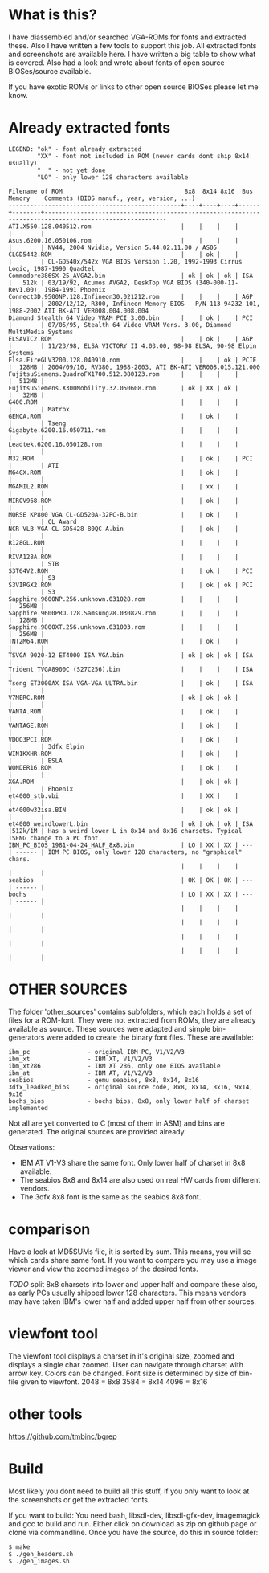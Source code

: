 # What is this?
 
I have diassembled and/or searched VGA-ROMs for fonts and extracted these. 
Also I have written a few tools to support this job. 
All extracted fonts and screenshots are available here. I have written a big
table to show what is covered. Also had a look and wrote about fonts of open
source BIOSes/source available.

If you have exotic ROMs or links to other open source BIOSes please let me know.
 
 
# Already extracted fonts
```
LEGEND: "ok" - font already extracted
        "XX" - font not included in ROM (newer cards dont ship 8x14 usually)
        "  " - not yet done
        "LO" - only lower 128 characters available

Filename of ROM                                  8x8  8x14 8x16  Bus    Memory    Comments (BIOS manuf., year, version, ...)
------------------------------------------------+----+----+----+------+--------+--------------------------------------------------------------------------------------------------------
ATI.X550.128.040512.rom                         |    |    |    |      |        |
Asus.6200.16.050106.rom                         |    |    |    |      |        | NV44, 2004 Nvidia, Version 5.44.02.11.00 / AS05
CLGD5442.ROM                                    |    | ok |    |      |        | CL-GD540x/542x VGA BIOS Version 1.20, 1992-1993 Cirrus Logic, 1987-1990 Quadtel
Commodore386SX-25_AVGA2.bin                     | ok | ok | ok | ISA  |   512k | 03/19/92, Acumos AVGA2, DeskTop VGA BIOS (340-000-11-Rev1.00), 1984-1991 Phoenix
Connect3D.9500NP.128.Infineon30.021212.rom      |    |    |    | AGP  |        | 2002/12/12, R300, Infineon Memory BIOS - P/N 113-94232-101, 1988-2002 ATI BK-ATI VER008.004.008.004
Diamond Stealth 64 Video VRAM PCI 3.00.bin      |    | ok |    | PCI  |        | 07/05/95, Stealth 64 Video VRAM Vers. 3.00, Diamond MultiMedia Systems
ELSAVIC2.ROM                                    |    | ok |    | AGP  |        | 11/23/98, ELSA VICTORY II 4.03.00, 98-98 ELSA, 90-98 Elpin Systems
Elsa.FireGLV3200.128.040910.rom                 |    |    | ok | PCIE |  128MB | 2004/09/10, RV380, 1988-2003, ATI BK-ATI VER008.015.121.000
FujitsuSiemens.QuadroFX1700.512.080123.rom      |    |    |    |      |  512MB | 
FujitsuSiemens.X300Mobility.32.050608.rom       | ok | XX | ok |      |   32MB |
G400.ROM                                        |    |    |    |      |        | Matrox
GENOA.ROM                                       |    | ok |    |      |        | Tseng
Gigabyte.6200.16.050711.rom                     |    |    |    |      |        | 
Leadtek.6200.16.050128.rom                      |    |    |    |      |        |
M32.ROM                                         |    | ok |    | PCI  |        | ATI
M64GX.ROM                                       |    | ok |    |      |        |
MGAMIL2.ROM                                     |    | xx |    |      |        |
MIROV968.ROM                                    |    | ok |    |      |        |
MORSE KP800 VGA CL-GD520A-32PC-B.bin            |    | ok |    |      |        | CL Award
NCR VLB VGA CL-GD5428-80QC-A.bin                |    | ok |    |      |        |
R128GL.ROM                                      |    |    |    |      |        |
RIVA128A.ROM                                    |    |    |    |      |        | STB
S3T64V2.ROM                                     |    | ok |    | PCI  |        | S3
S3VIRGX2.ROM                                    |    | ok | ok | PCI  |        | S3
Sapphire.9600NP.256.unknown.031028.rom          |    |    |    |      |  256MB |
Sapphire.9600PRO.128.Samsung28.030829.rom       |    |    |    |      |  128MB |
Sapphire.9800XT.256.unknown.031003.rom          |    |    |    |      |  256MB |
TNT2M64.ROM                                     |    | ok |    |      |        |
TSVGA 9020-12 ET4000 ISA VGA.bin                | ok | ok | ok | ISA  |        |
Trident TVGA8900C (S27C256).bin                 |    |    |    | ISA  |        |
Tseng ET3000AX ISA VGA-VGA ULTRA.bin            |    | ok |    | ISA  |        |
V7MERC.ROM                                      | ok | ok | ok |      |        |
VANTA.ROM                                       |    | ok |    |      |        |
VANTAGE.ROM                                     |    | ok |    |      |        |
VDOO3PCI.ROM                                    |    | ok |    |      |        | 3dfx Elpin
WIN1KXHR.ROM                                    |    | ok |    |      |        | ESLA
WONDER16.ROM                                    |    | ok |    |      |        |
XGA.ROM                                         |    | ok | ok |      |        | Phoenix
et4000_stb.vbi                                  |    | XX |    |      |        |
et4000w32isa.BIN                                |    | ok | ok |      |        |
et4000_weirdlowerL.bin                          | ok | ok | ok | ISA  |512k/1M | Has a weird lower L in 8x14 and 8x16 charsets. Typical TSENG change to a PC font.
IBM_PC_BIOS_1981-04-24_HALF_8x8.bin             | LO | XX | XX | ---  | ------ | IBM PC BIOS, only lower 128 characters, no "graphical" chars.
                                                |    |    |    |      |        |
seabios                                         | OK | OK | OK | ---  | ------ |
bochs                                           | LO | XX | XX | ---  | ------ |
                                                |    |    |    |      |        |
                                                |    |    |    |      |        |
                                                |    |    |    |      |        |
                                                |    |    |    |      |        |                                                                                                                                                
```

# OTHER SOURCES

The folder 'other_sources' contains subfolders, which each holds a set of files for a ROM-font.
They were not extracted from ROMs, they are already available as source. These
sources were adapted and simple bin-generators were added to create the binary
font files. 
These are available:
```
ibm_pc                - original IBM PC, V1/V2/V3
ibm_xt                - IBM XT, V1/V2/V3
ibm_xt286             - IBM XT 286, only one BIOS available
ibm_at                - IBM AT, V1/V2/V3
seabios               - qemu seabios, 8x8, 8x14, 8x16
3dfx_leadked_bios     - original source code, 8x8, 8x14, 8x16, 9x14, 9x16
bochs_bios            - bochs bios, 8x8, only lower half of charset implemented
```
Not all are yet converted to C (most of them in ASM) and bins are generated.
The original sources are provided already. 
 
Observations:
* IBM AT V1-V3 share the same font. Only lower half of charset in 8x8 available.
* The seabios 8x8 and 8x14 are also used on real HW cards from different vendors.
* The 3dfx 8x8 font is the same as the seabios 8x8 font.

# comparison
Have a look at MD5SUMs file, it is sorted by sum. This means, you will se which
cards share same font.
If you want to compare you may use a image viewer and view the zoomed images
of the desired fonts.

*TODO* split 8x8 charsets into lower and upper half and compare these also, as
early PCs usually shipped lower 128 characters. This means vendors may have
taken IBM's lower half and added upper half from other sources.

# viewfont tool
The viewfont tool displays a charset in it's original size, zoomed and displays
a single char zoomed. User can navigate through charset with arrow key. 
Colors can be changed.
Font size is determined by size of bin-file given to viewfont.
2048 = 8x8
3584 = 8x14
4096 = 8x16

# other tools
https://github.com/tmbinc/bgrep


# Build
Most likely you dont need to build all this stuff, if you only want to look at 
the screenshots or get the extracted fonts. 
 
If you want to build: 
You need bash, libsdl-dev, libsdl-gfx-dev, imagemagick and gcc to build and run.
Either click on download as zip on github page or clone via commandline.
Once you have the source, do this in source folder: 
```
$ make
$ ./gen_headers.sh
$ ./gen_images.sh
```

